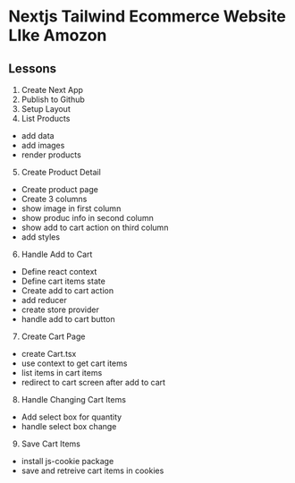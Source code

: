 # Nextjs Tailwind Ecommerce Website LIke Amozon

## Lessons

1. Create Next App
2. Publish to Github
3. Setup Layout
4. List Products

- add data
- add images
- render products

5. Create Product Detail

- Create product page
- Create 3 columns
- show image in first column
- show produc info in second column
- show add to cart action on third column
- add styles

6. Handle Add to Cart

- Define react context
- Define cart items state
- Create add to cart action
- add reducer
- create store provider
- handle add to cart button

7. Create Cart Page

- create Cart.tsx
- use context to get cart items
- list items in cart items
- redirect to cart screen after add to cart

8. Handle Changing Cart Items

- Add select box for quantity
- handle select box change

9. Save Cart Items

- install js-cookie package
- save and retreive cart items in cookies
